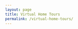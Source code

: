 ```yaml
---
layout: page
title: Virtual Home Tours
permalink: /virtual-home-tours/
---
```


<div class='editable'>

















</div>